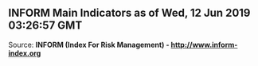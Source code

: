 ## INFORM Main Indicators as of Wed, 12 Jun 2019 03:26:57 GMT

Source: **INFORM (Index For Risk Management) - http://www.inform-index.org**